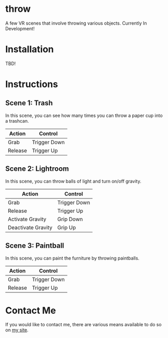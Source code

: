 # throw

A few VR scenes that involve throwing various objects. Currently In Development!

# Installation

TBD!

# Instructions

## Scene 1: Trash

In this scene, you can see how many times you can throw a paper cup into a trashcan.

| Action             | Control      |
|--------------------|--------------|
| Grab               | Trigger Down |
| Release            | Trigger Up   |


## Scene 2: Lightroom

In this scene, you can throw balls of light and turn on/off gravity.

| Action             | Control      |
|--------------------|--------------|
| Grab               | Trigger Down |
| Release            | Trigger Up   |
| Activate Gravity   | Grip Down    |
| Deactivate Gravity | Grip Up      |

## Scene 3: Paintball
In this scene, you can paint the furniture by throwing paintballs.

| Action             | Control      |
|--------------------|--------------|
| Grab               | Trigger Down |
| Release            | Trigger Up   |




# Contact Me

If you would like to contact me, there are various means available to do so on [my site](lucasrumney94.github.io).

